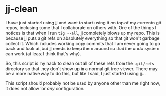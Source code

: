 # jj-clean

I have just started using jj and want to start using it on top of
my currentn git repos, inclusing some that I collaborate on others with.
One of the things I notices is that when I run `tig --all`, jj completely
blows up my repo. This is because jj puts a git refs on absolutely
everything so that git won't garbage collect it. Which includes working copy
commits that I am never going to go back and look at, but jj needs to
keep them around so that the undo system can work (at least I think that's why).

So, this script is my hack to clean out all of these refs from the `.git/refs` directory
so that they don't show up in a normal git tree viewer. There may be a more native
way to do this, but like I said, I just started using jj...

This script should probably not be used by anyone other than me right now, it
does not allow for _any_ configuration.
